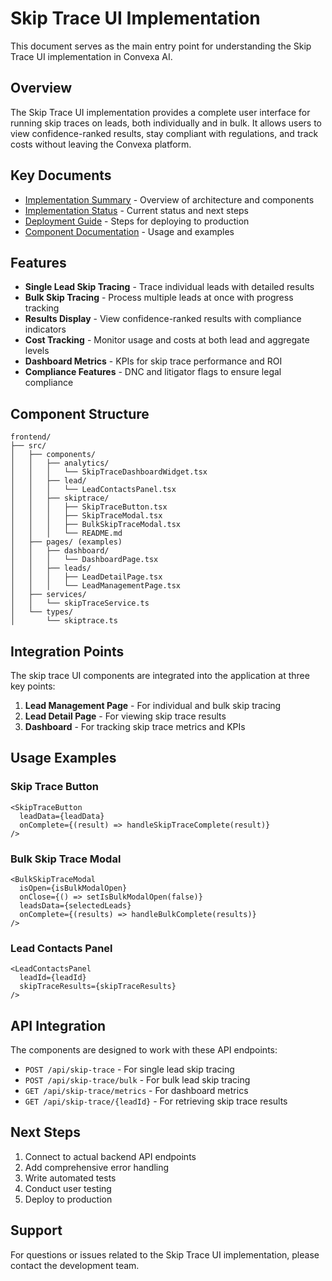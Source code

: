 # Skip Trace UI Implementation

This document serves as the main entry point for understanding the Skip Trace UI implementation in Convexa AI.

## Overview

The Skip Trace UI implementation provides a complete user interface for running skip traces on leads, both individually and in bulk. It allows users to view confidence-ranked results, stay compliant with regulations, and track costs without leaving the Convexa platform.

## Key Documents

- [Implementation Summary](./SKIP_TRACE_UI_IMPLEMENTATION_SUMMARY.md) - Overview of architecture and components
- [Implementation Status](./SKIP_TRACE_UI_IMPLEMENTATION_STATUS.md) - Current status and next steps
- [Deployment Guide](./SKIP_TRACE_UI_DEPLOYMENT_GUIDE.md) - Steps for deploying to production
- [Component Documentation](./frontend/src/components/skiptrace/README.md) - Usage and examples

## Features

- **Single Lead Skip Tracing** - Trace individual leads with detailed results
- **Bulk Skip Tracing** - Process multiple leads at once with progress tracking
- **Results Display** - View confidence-ranked results with compliance indicators
- **Cost Tracking** - Monitor usage and costs at both lead and aggregate levels
- **Dashboard Metrics** - KPIs for skip trace performance and ROI
- **Compliance Features** - DNC and litigator flags to ensure legal compliance

## Component Structure

```
frontend/
├── src/
│   ├── components/
│   │   ├── analytics/
│   │   │   └── SkipTraceDashboardWidget.tsx
│   │   ├── lead/
│   │   │   └── LeadContactsPanel.tsx
│   │   ├── skiptrace/
│   │   │   ├── SkipTraceButton.tsx
│   │   │   ├── SkipTraceModal.tsx
│   │   │   ├── BulkSkipTraceModal.tsx
│   │   │   └── README.md
│   ├── pages/ (examples)
│   │   ├── dashboard/
│   │   │   └── DashboardPage.tsx
│   │   ├── leads/
│   │   │   ├── LeadDetailPage.tsx
│   │   │   └── LeadManagementPage.tsx
│   ├── services/
│   │   └── skipTraceService.ts
│   └── types/
│       └── skiptrace.ts
```

## Integration Points

The skip trace UI components are integrated into the application at three key points:

1. **Lead Management Page** - For individual and bulk skip tracing
2. **Lead Detail Page** - For viewing skip trace results
3. **Dashboard** - For tracking skip trace metrics and KPIs

## Usage Examples

### Skip Trace Button

```tsx
<SkipTraceButton
  leadData={leadData}
  onComplete={(result) => handleSkipTraceComplete(result)}
/>
```

### Bulk Skip Trace Modal

```tsx
<BulkSkipTraceModal
  isOpen={isBulkModalOpen}
  onClose={() => setIsBulkModalOpen(false)}
  leadsData={selectedLeads}
  onComplete={(results) => handleBulkComplete(results)}
/>
```

### Lead Contacts Panel

```tsx
<LeadContactsPanel
  leadId={leadId}
  skipTraceResults={skipTraceResults}
/>
```

## API Integration

The components are designed to work with these API endpoints:

- `POST /api/skip-trace` - For single lead skip tracing
- `POST /api/skip-trace/bulk` - For bulk lead skip tracing
- `GET /api/skip-trace/metrics` - For dashboard metrics
- `GET /api/skip-trace/{leadId}` - For retrieving skip trace results

## Next Steps

1. Connect to actual backend API endpoints
2. Add comprehensive error handling
3. Write automated tests
4. Conduct user testing
5. Deploy to production

## Support

For questions or issues related to the Skip Trace UI implementation, please contact the development team.
